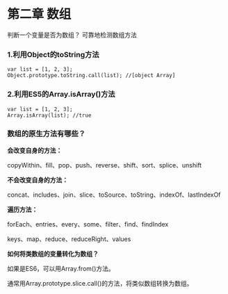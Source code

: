 # 第二章 数组

判断一个变量是否为数组？
可靠地检测数组方法

### 1.利用Object的toString方法

```
var list = [1, 2, 3];
Object.prototype.toString.call(list); //[object Array]
```
### 2.利用ES5的Array.isArray()方法

```
var list = [1, 2, 3];
Array.isArray(list); //true
```
### 数组的原生方法有哪些？

**会改变自身的方法：**

copyWithin、fill、pop、push、reverse、shift、sort、splice、unshift

**不会改变自身的方法：**

concat、includes、join、slice、toSource、toString、indexOf、lastIndexOf

**遍历方法：**

forEach、entries、every、some、filter、find、findIndex

keys、map、reduce、reduceRight、values

**如何将类数组的变量转化为数组？**

如果是ES6，可以用Array.from()方法。

通常用Array.prototype.slice.call()的方法，将类似数组转换为数组。